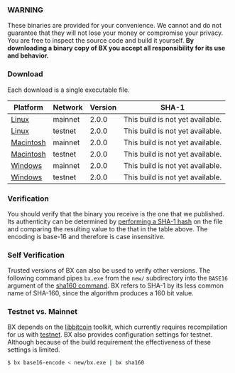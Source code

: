### WARNING

These binaries are provided for your convenience. We cannot and do not guarantee that they will not lose your money or compromise your privacy. You are free to inspect the source code and build it yourself. **By downloading a binary copy of BX you accept all responsibility for its use and behavior.**

### Download
Each download is a single executable file.

| Platform | Network | Version |  SHA-1  |
|----------|---------|---------|---------|
| [Linux]()     | mainnet | 2.0.0 | This build is not yet available. |
| [Linux]()     | testnet | 2.0.0 | This build is not yet available. |
| [Macintosh]() | mainnet | 2.0.0 | This build is not yet available. |
| [Macintosh]() | testnet | 2.0.0 | This build is not yet available. |
| [Windows]()   | mainnet | 2.0.0 | This build is not yet available. |
| [Windows]()   | testnet | 2.0.0 | This build is not yet available. |

### Verification
You should verify that the binary you receive is the one that we published. Its authenticity can be determined by [performing a SHA-1 hash](http://onlinemd5.com) on the file and comparing the resulting value to the that in the table above. The encoding is base-16 and therefore is case insensitive.

### Self Verification
Trusted versions of BX can also be used to verify other versions. The following command pipes `bx.exe` from the `new/` subdirectory into the `BASE16` argument of the [sha160 command](bx-sha160). BX refers to SHA-1 by its less common name of SHA-160, since the algorithm produces a 160 bit value.

### Testnet vs. Mainnet
BX depends on the [libbitcoin](https://github.com/libbitcoin/libbitcoin) toolkit, which currently requires recompilation for us with [testnet](https://en.bitcoin.it/wiki/Testnet). BX also provides configuration settings for testnet. Although because of the build requirement the effectiveness of these settings is limited.

```sh
$ bx base16-encode < new/bx.exe | bx sha160
```